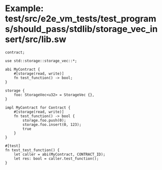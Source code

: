 # Example: test/src/e2e_vm_tests/test_programs/should_pass/stdlib/storage_vec_insert/src/lib.sw

```sway
contract;

use std::storage::storage_vec::*;

abi MyContract {
    #[storage(read, write)]
    fn test_function() -> bool;
}

storage {
    foo: StorageVec<u32> = StorageVec {},
}

impl MyContract for Contract {
    #[storage(read, write)]
    fn test_function() -> bool {
        storage.foo.push(0);
        storage.foo.insert(0, 123);
        true
    }
}

#[test]
fn test_test_function() {
    let caller = abi(MyContract, CONTRACT_ID);
    let res: bool = caller.test_function();
}
```
